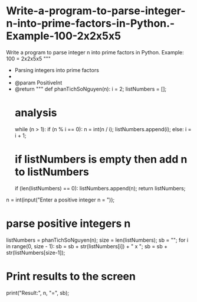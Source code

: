 # Write-a-program-to-parse-integer-n-into-prime-factors-in-Python.-Example-100-2x2x5x5
Write a program to parse integer n into prime factors in Python. Example: 100 = 2x2x5x5
"""
  * Parsing integers into prime factors
  *
  * @param PositiveInt
  * @return
"""
def phanTichSoNguyen(n):
     i = 2;
     listNumbers = [];
     # analysis
     while (n > 1):
         if (n % i == 0):
             n = int(n / i);
             listNumbers.append(i);
         else:
             i = i + 1;
     # if listNumbers is empty then add n to listNumbers
     if (len(listNumbers) == 0):
         listNumbers.append(n);
     return listNumbers;
 
n = int(input("Enter a positive integer n = "));
# parse positive integers n
listNumbers = phanTichSoNguyen(n);
size = len(listNumbers);
sb = "";
for i in range(0, size - 1):
     sb = sb + str(listNumbers[i]) + " x ";
sb = sb + str(listNumbers[size-1]);
# Print results to the screen
print("Result:", n, "=", sb);

